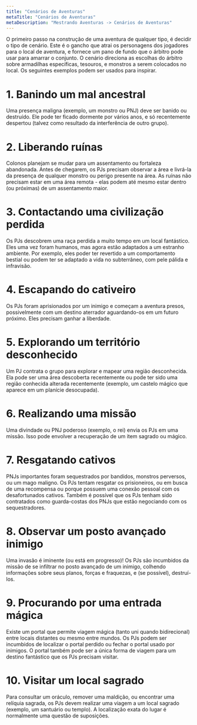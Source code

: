 ```yaml
---
title: "Cenários de Aventuras"
metaTitle: "Cenários de Aventuras"
metaDescription: "Mestrando Aventuras -> Cenários de Aventuras"
---
```


O primeiro passo na construção de uma aventura de qualquer tipo, é decidir o tipo de cenário. Este é o gancho que atrai os personagens dos jogadores para o local de aventura, e fornece um pano de fundo que o árbitro pode usar para amarrar o conjunto. O cenário direciona as escolhas do árbitro sobre armadilhas específicas, tesouros, e monstros a serem colocados no local. Os seguintes exemplos podem ser usados para inspirar.

# 1. Banindo um mal ancestral 

Uma presença maligna (exemplo, um monstro ou PNJ) deve ser banido ou destruído. Ele pode ter ficado dormente por vários anos, e só recentemente despertou (talvez como resultado da interferência de outro grupo).

# 2. Liberando ruínas

Colonos planejam se mudar para um assentamento ou fortaleza abandonada. Antes de chegarem, os PJs precisam observar a área e livrá-la da presença de qualquer monstro ou perigo presente na área. As ruínas não precisam estar em uma área remota - elas podem até mesmo estar dentro (ou próximas) de um assentamento maior.

# 3. Contactando uma civilização perdida

Os PJs descobrem uma raça perdida a muito tempo em um local fantástico. Eles uma vez foram humanos, mas agora estão adaptados a um estranho ambiente. Por exemplo, eles poder ter revertido a um comportamento bestial ou podem ter se adaptado a vida no subterrâneo, com pele pálida e infravisão.

# 4. Escapando do cativeiro

Os PJs foram aprisionados por um inimigo e começam a aventura presos, possivelmente com um destino aterrador aguardando-os em um futuro próximo. Eles precisam ganhar a liberdade.

# 5. Explorando um território desconhecido

Um PJ contrata o grupo para explorar e mapear uma região desconhecida. Ela pode ser uma área descoberta recentemente ou pode ter sido uma região conhecida alterada recentemente (exemplo, um castelo mágico que aparece em um planície desocupada).

# 6. Realizando uma missão

Uma divindade ou PNJ poderoso (exemplo, o rei) envia os PJs em uma missão. Isso pode envolver a recuperação de um item sagrado ou mágico.

# 7. Resgatando cativos

PNJs importantes foram sequestrados por bandidos, monstros perversos, ou um mago maligno. Os PJs tentam resgatar os prisioneiros, ou em busca de uma recompensa ou porque possuem uma conexão pessoal com os desafortunados cativos. Também é possível que os PJs tenham sido contratados como guarda-costas dos PNJs que estão negociando com os sequestradores.

# 8. Observar um posto avançado inimigo

Uma invasão é iminente (ou está em progresso)! Os PJs são incumbidos da missão de se infiltrar no posto avançado de um inimigo, colhendo informações sobre seus planos, forças e fraquezas, e (se possível), destruí-los.

# 9. Procurando por uma entrada mágica

Existe um portal que permite viagem mágica (tanto uni quando bidirecional) entre locais distantes ou mesmo entre mundos. Os PJs podem ser incumbidos de localizar o portal perdido ou fechar o portal usado por inimigos. O portal também pode ser a única forma de viagem para um destino fantástico que os PJs precisam visitar.

# 10. Visitar um local sagrado

Para consultar um oráculo, remover uma maldição, ou encontrar uma relíquia sagrada, os PJs devem realizar uma viagem a um local sagrado (exemplo, um santuário ou templo). A localização exata do lugar é normalmente uma questão de suposições.
